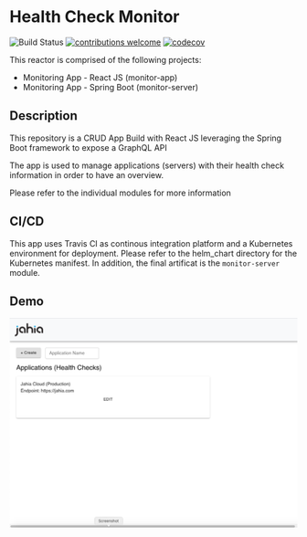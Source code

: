 # Health Check Monitor

![Build Status](https://travis-ci.com/delisarsar/health-check-monitor.svg?branch=main)
[![contributions welcome](https://img.shields.io/badge/contributions-welcome-brightgreen.svg?style=flat)](https://github.com/dwyl/esta/issues)
[![codecov](https://codecov.io/gh/delisarsar/health-check-monitor/branch/main/graph/badge.svg?token=RHL8XYZ8AA)](https://codecov.io/gh/delisarsar/health-check-monitor)

This reactor is comprised of the following projects:

- Monitoring App - React JS (monitor-app)
- Monitoring App - Spring Boot (monitor-server)

## Description

This repository is a CRUD App Build with React JS leveraging the Spring Boot framework to expose a GraphQL API

The app is used to manage applications (servers) with their health check information in order to have an overview.

Please refer to the individual modules for more information

## CI/CD
This app uses Travis CI as continous integration platform and a Kubernetes environment for deployment. Please refer to the helm_chart
directory for the Kubernetes manifest. In addition, the final artificat is the `monitor-server` module.

## Demo
![Alt text](images/overview.png?raw=true "Overview Demo")